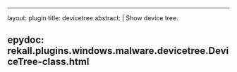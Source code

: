 
---
layout: plugin
title: devicetree
abstract: |
    Show device tree.

epydoc: rekall.plugins.windows.malware.devicetree.DeviceTree-class.html
---
